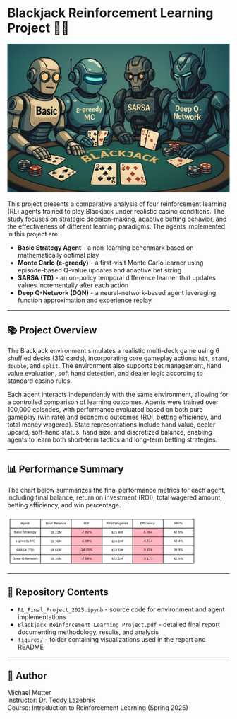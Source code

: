 # Blackjack Reinforcement Learning Project 🎲🤖

![Blackjack Agents](figures/blackjack.png)

This project presents a comparative analysis of four reinforcement learning (RL) agents trained to play Blackjack under realistic casino conditions. The study focuses on strategic decision-making, adaptive betting behavior, and the effectiveness of different learning paradigms. The agents implemented in this project are:

- **Basic Strategy Agent** - a non-learning benchmark based on mathematically optimal play
- **Monte Carlo (ε-greedy)** - a first-visit Monte Carlo learner using episode-based Q-value updates and adaptive bet sizing
- **SARSA (TD)** - an on-policy temporal difference learner that updates values incrementally after each action
- **Deep Q-Network (DQN)** - a neural-network-based agent leveraging function approximation and experience replay

---

## 📚 Project Overview

The Blackjack environment simulates a realistic multi-deck game using 6 shuffled decks (312 cards), incorporating core gameplay actions: `hit`, `stand`, `double`, and `split`. The environment also supports bet management, hand value evaluation, soft hand detection, and dealer logic according to standard casino rules.

Each agent interacts independently with the same environment, allowing for a controlled comparison of learning outcomes. Agents were trained over 100,000 episodes, with performance evaluated based on both pure gameplay (win rate) and economic outcomes (ROI, betting efficiency, and total money wagered). State representations include hand value, dealer upcard, soft-hand status, hand size, and discretized balance, enabling agents to learn both short-term tactics and long-term betting strategies.

---

## 📊 Performance Summary

The chart below summarizes the final performance metrics for each agent, including final balance, return on investment (ROI), total wagered amount, betting efficiency, and win percentage.

![Results Table](figures/Example%20Output.png)

---

## 📁 Repository Contents

- `RL_Final_Project_2025.ipynb` - source code for environment and agent implementations
- `Blackjack Reinforcement Learning Project.pdf` - detailed final report documenting methodology, results, and analysis
- `figures/` - folder containing visualizations used in the report and README

---

## 👤 Author

Michael Mutter  
Instructor: Dr. Teddy Lazebnik  
Course: Introduction to Reinforcement Learning (Spring 2025)


